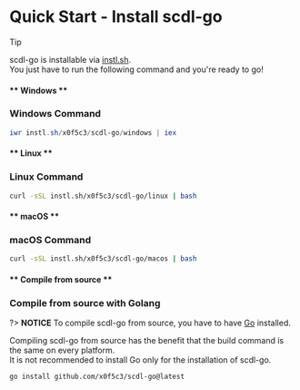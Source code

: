 # Quick Start - Install scdl-go

> [!TIP]
> scdl-go is installable via [instl.sh](https://instl.sh).\
> You just have to run the following command and you're ready to go!

<!-- tabs:start -->

#### ** Windows **

### Windows Command

```powershell
iwr instl.sh/x0f5c3/scdl-go/windows | iex
```

#### ** Linux **

### Linux Command

```bash
curl -sSL instl.sh/x0f5c3/scdl-go/linux | bash
```

#### ** macOS **

### macOS Command

```bash
curl -sSL instl.sh/x0f5c3/scdl-go/macos | bash
```

#### ** Compile from source **

### Compile from source with Golang

?> **NOTICE**
To compile scdl-go from source, you have to have [Go](https://golang.org/) installed.

Compiling scdl-go from source has the benefit that the build command is the same on every platform.\
It is not recommended to install Go only for the installation of scdl-go.

```command
go install github.com/x0f5c3/scdl-go@latest
```

<!-- tabs:end -->
